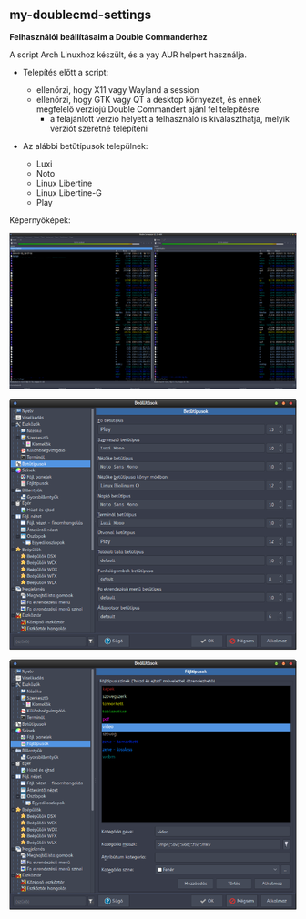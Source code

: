 ## my-doublecmd-settings

**Felhasználói beállításaim a Double Commanderhez**

A script Arch Linuxhoz készült, és a yay AUR helpert használja.

- Telepítés előtt a script:
     - ellenőrzi, hogy X11 vagy Wayland a session
     - ellenőrzi, hogy GTK vagy QT a desktop környezet, és ennek megfelelő verziójú Double Commandert ajánl fel telepítésre
          - a felajánlott verzió helyett a felhasználó is kiválaszthatja, melyik verziót szeretné telepíteni

- Az alábbi betűtípusok települnek:
     - Luxi
     - Noto
     - Linux Libertine
     - Linux Libertine-G
     - Play

Képernyőképek:


![Alt text](doublecmd-screenshot1.png?raw=true "Main")

![Alt text](doublecmd-screenshot2.png?raw=true "Settings - Fonts")

![Alt text](doublecmd-screenshot3.png?raw=true "Colors - File types")

